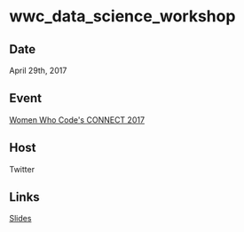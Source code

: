 # wwc_data_science_workshop

## Date
April 29th, 2017

## Event
[Women Who Code's CONNECT 2017](http://connect2017.womenwhocode.com/)

## Host
Twitter

## Links
[Slides](https://docs.google.com/presentation/d/1diNsAl6p2oLtZvgPNehVQ7TecIZFcb3JW-sogkE1HZI/edit)
